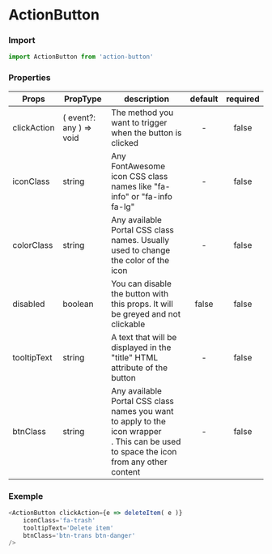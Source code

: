 # ActionButton

### Import
```javascript
import ActionButton from 'action-button'
```

### Properties

Props | PropType | description | default |required
--- | --- | --- | :---: | :---:
clickAction | ( event?: any ) => void | The method you want to trigger when the button is clicked | - | false
iconClass | string | Any FontAwesome icon CSS class names like "fa-info" or "fa-info fa-lg" | - | false
colorClass | string | Any available Portal CSS class names. Usually used to change the color of the icon | - | false
disabled | boolean | You can disable the button with this props. It will be greyed and not clickable | false | false
tooltipText | string | A text that will be displayed in the "title" HTML attribute of the button | - | false
btnClass | string | Any available Portal CSS class names you want to apply to the icon wrapper <div/>. This can be used to space the icon from any other content | - | false

### Exemple
```javascript
<ActionButton clickAction={e => deleteItem( e )}
    iconClass='fa-trash'
    tooltipText='Delete item'
    btnClass='btn-trans btn-danger'
/>
```